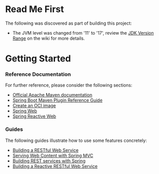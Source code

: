 # Read Me First
The following was discovered as part of building this project:

* The JVM level was changed from '11' to '17', review the [JDK Version Range](https://github.com/spring-projects/spring-framework/wiki/Spring-Framework-Versions#jdk-version-range) on the wiki for more details.

# Getting Started

### Reference Documentation
For further reference, please consider the following sections:

* [Official Apache Maven documentation](https://maven.apache.org/guides/index.html)
* [Spring Boot Maven Plugin Reference Guide](https://docs.spring.io/spring-boot/docs/3.1.1/maven-plugin/reference/html/)
* [Create an OCI image](https://docs.spring.io/spring-boot/docs/3.1.1/maven-plugin/reference/html/#build-image)
* [Spring Web](https://docs.spring.io/spring-boot/docs/3.1.1/reference/htmlsingle/#web)
* [Spring Reactive Web](https://docs.spring.io/spring-boot/docs/3.1.1/reference/htmlsingle/#web.reactive)

### Guides
The following guides illustrate how to use some features concretely:

* [Building a RESTful Web Service](https://spring.io/guides/gs/rest-service/)
* [Serving Web Content with Spring MVC](https://spring.io/guides/gs/serving-web-content/)
* [Building REST services with Spring](https://spring.io/guides/tutorials/rest/)
* [Building a Reactive RESTful Web Service](https://spring.io/guides/gs/reactive-rest-service/)

